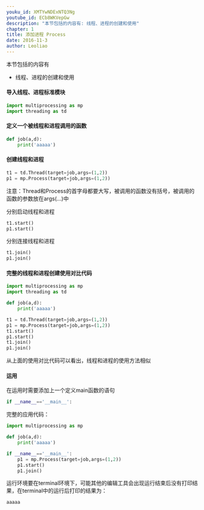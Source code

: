 ```yaml
---
youku_id: XMTYwNDExNTQ3Ng
youtube_id: ECb8WKVepGw
description: "本节包括的内容有: 线程、进程的创建和使用"
chapter: 1
title: 添加进程 Process
date: 2016-11-3
author: Leoliao
---
```



本节包括的内容有
- 线程、进程的创建和使用

#### 导入线程、进程标准模块

```python
import multiprocessing as mp
import threading as td
```

#### 定义一个被线程和进程调用的函数

```python
def job(a,d):
    print('aaaaa')
```

#### 创建线程和进程


```python
t1 = td.Thread(target=job,args=(1,2))
p1 = mp.Process(target=job,args=(1,2))
```

注意：Thread和Process的首字母都要大写，被调用的函数没有括号，被调用的函数的参数放在args(...)中

分别启动线程和进程

```python
t1.start()
p1.start()
```

分别连接线程和进程

```python
t1.join()
p1.join()
```

#### 完整的线程和进程创建使用对比代码

```python
import multiprocessing as mp
import threading as td

def job(a,d):
    print('aaaaa')

t1 = td.Thread(target=job,args=(1,2))
p1 = mp.Process(target=job,args=(1,2))
t1.start()
p1.start()
t1.join()
p1.join()
```
从上面的使用对比代码可以看出，线程和进程的使用方法相似

#### 运用

在运用时需要添加上一个定义main函数的语句

```python
if __name__=='__main__':
```

完整的应用代码：

```python
import multiprocessing as mp

def job(a,d):
    print('aaaaa')

if __name__=='__main__':
    p1 = mp.Process(target=job,args=(1,2))
    p1.start()
    p1.join()
```

运行环境要在terminal环境下，可能其他的编辑工具会出现运行结束后没有打印结果，在terminal中的运行后打印的结果为：

```python
aaaaa
```
